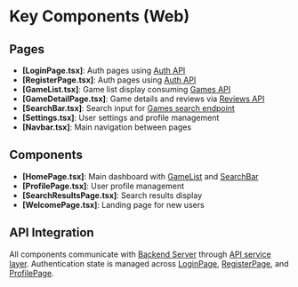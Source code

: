 # Key Components (Web)

## Pages
- **[LoginPage.tsx]**: Auth pages using [Auth API](backend/api.md#Auth)
- **[RegisterPage.tsx]**: Auth pages using [Auth API](backend/api.md#Auth)
- **[GameList.tsx]**: Game list display consuming [Games API](backend/api.md#Games)
- **[GameDetailPage.tsx]**: Game details and reviews via [Reviews API](backend/api.md#Reviews)
- **[SearchBar.tsx]**: Search input for [Games search endpoint](backend/api.md#Games)
- **[Settings.tsx]**: User settings and profile management
- **[Navbar.tsx]**: Main navigation between pages

## Components
- **[HomePage.tsx]**: Main dashboard with [GameList](web/key-components.md#GameList) and [SearchBar](web/key-components.md#SearchBar)
- **[ProfilePage.tsx]**: User profile management
- **[SearchResultsPage.tsx]**: Search results display
- **[WelcomePage.tsx]**: Landing page for new users

## API Integration

All components communicate with [Backend Server](backend/overview.md) through [API service layer](web/api.md).
Authentication state is managed across [LoginPage](web/key-components.md#LoginPage), [RegisterPage](web/key-components.md#RegisterPage), and [ProfilePage](web/key-components.md#ProfilePage). 